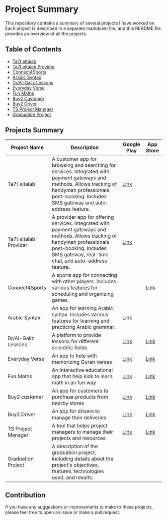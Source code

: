 # Project Summary

This repository contains a summary of several projects I have worked on. Each project is described in a separate markdown file, and this README file provides an overview of all the projects.

## Table of Contents
- [Ta7t eltalab](Ta7t_eltalab.md)
- [Ta7t eltalab Provider](Ta7t_eltalab_provider.md)
- [Connect4Sports](Connect4Sports.md)
- [Arabic Syntax](Arabic_Syntax.md)
- [Dr/Al-Galiz Lessons](Dr_Al-Galiz_Lessons.md)
- [Everyday Verse](Everyday_Verse.md)
- [Fun Maths](Fun_Maths.md)
- [Buy2 Customer](Buy2_customer.md)
- [Buy2 Driver](Buy2_Driver.md)
- [TS Project Manager](TS_Project_manager.md)
- [Graduation Project](Graduation_project.md)

## Projects Summary

| Project Name | Description | Google Play | App Store |
| --- | --- | --- | --- |
| Ta7t eltalab | A customer app for browsing and searching for services. Integrated with payment gateways and methods. Allows tracking of handyman professionals post-booking. Includes SMS gateway and auto-address feature. | [Link](https://play.google.com/store/apps/details?id=com.etatech.ondemandcustomerapp) |  |
| Ta7t eltalab Provider | A provider app for offering services. Integrated with payment gateways and methods. Allows tracking of handyman professionals post-booking. Includes SMS gateway, real-time chat, and auto-address feature. | [Link](https://play.google.com/store/apps/details?id=com.etatech.ondemandcustomerapp) | |
| Connect4Sports | A sports app for connecting with other players. Includes various features for scheduling and organizing games.| | [Link](https://testflight.apple.com/join/Q97cZPXd) |
| Arabic Syntax | An app for learning Arabic syntax. Includes various features for learning and practicing Arabic grammar. | [Link](https://play.google.com/store/apps/details?id=com.etateck.arabsyntax) | |
| Dr/Al-Galiz Lessons | A platform to provide lessons for different scientific fields | [Link]( ) | [Link]( ) |
| Everyday Verse | An app to help with memorizing Quran verses| [Link]( )| [Link]( )|
| Fun Maths | An interactive educational app that help kids to learn math in an fun way| [Link]( )| [Link]( )|
| Buy2 customer | An app for customers to purchase products from nearby stores| [Link]( )| [Link]( )|
| Buy2 Driver | An app for drivers to manage their deliveries | [Link]( )| [Link]( )|
| TS Project Manager | A tool that helps project managers to manage their projects and resources | [Link]( )| [Link]( )|
| Graduation Project | A description of the graduation project, including details about the project's objectives, features, technologies used, and results. | | |

## Contribution

If you have any suggestions or improvements to make to these projects, please feel free to open an issue or make a pull request.

[//]: # (## Licensing)

[//]: # ()
[//]: # (This repository is available under the [MIT License]&#40;LICENSE&#41;.)